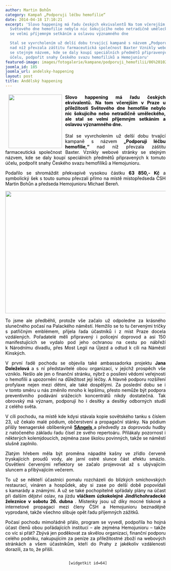 ```yaml
---
author: Martin Bohůn
category: Kampaň „Podporuji léčbu hemofilie“
date: 2014-04-18 17:10:21
excerpt: 'Slovo happening má řadu českých ekvivalentů Na tom včerejším v Praze u příležitosti
  Světového dne hemofilie nebylo nic šokujícího nebo netradičně uměleckého, ale stal
  se velmi příjemným setkáním a oslavou významného dne

  Stal se vyvrcholením už delší dobu trvající kampaně s názvem „Podporuji léčbu hemofilie,“
  nad níž převzala záštitu farmaceutická společnost Baxter Vznikly webové stránky
  se stejným názvem, kde se daly koupí speciálních předmětů připravených k tomuto
  účelu, podpořit snahy Českého svazu hemofiliků a Hemojunioru'
featured-image: images/fotogalerie/kampane/podporuji_hemofilii/06%201024x576.jpg
joomla_id: 185
joomla_url: andelsky-happening
layout: post
title: Andělský happening
---
```


<h4 style="text-align: justify;">
 <span style="color: #000000;">
  <img border="0" src="{{ site.baseurl }}/images/fotogalerie/kampane/podporuji_hemofilii/06%201024x576.jpg" style="float: left; margin-left: 10px; margin-right: 10px;" width="168"/>
  Slovo happening má řadu českých ekvivalentů. Na tom včerejším v Praze u příležitosti Světového dne hemofilie nebylo nic šokujícího nebo netradičně uměleckého, ale stal se velmi příjemným setkáním a oslavou významného dne.
 </span>
</h4>
<p style="text-align: justify;">
 <span style="color: #000000;">
  Stal se vyvrcholením už delší dobu trvající kampaně s názvem
  <strong>
   „Podporuji léčbu hemofilie,“
  </strong>
  nad níž převzala záštitu farmaceutická společnost Baxter. Vznikly webové stránky se stejným názvem, kde se daly koupí speciálních předmětů připravených k tomuto účelu, podpořit snahy Českého svazu hemofiliků a Hemojunioru.
 </span>
</p>
<p style="text-align: justify;">
 <span style="color: #000000;">
  Podařilo se shromáždit překvapivě vysokou částku
  <strong>
   63 850,- Kč
  </strong>
  a symbolický šek s touto sumou převzali přímo na místě místopředseda ČSH Martin Bohůn a předseda Hemojunioru Michael Bereň.
 </span>
</p>
<p>
 <span style="color: #000000;">
  <img alt="" border="0" height="383" src="{{ site.baseurl }}/images/uvodnik-clanku-foto/1 1024x576.jpg" style="display: block; margin-left: auto; margin-right: auto;" width="685"/>
 </span>
</p>
<p style="text-align: justify;">
 <span style="color: #000000;">
  To jsme ale předběhli, protože vše začalo už odpoledne za krásného slunečného počasí na Palackého náměstí. Hemžilo se to tu červenými tričky s patřičným emblémem, přijela řada účastníků i z míst Praze docela vzdálených. Pořadatelé měli připravený i policejní doprovod a asi 150 manifestujících se vydalo pod jeho ochranou na cestu po nábřeží k Národnímu divadlu, přes Most Legií na Újezd a odtud k cíli na Náměstí Kinských.
 </span>
</p>
<p style="text-align: justify;">
 <span style="color: #000000;">
  V první řadě pochodu se objevila také ambassadorka projektu
  <strong>
   Jana Doleželová
  </strong>
  a s ní představitelé obou organizací, v jejichž prospěch vše vzniklo. Nešlo ale jen o finanční stránku, nýbrž o posílení vědomí veřejnosti o hemofilii a upozornění na důležitost její léčby. A hlavně podporu rozšíření profylaxe nejen mezi dětmi, ale také dospělými. Za poslední dobu se i v tomto směru u nás změnilo mnoho k lepšímu, přesto nemůže být podpora preventivního podávání srážecích koncentrátů nikdy dostatečná. Tak obrovský má význam, podporují ho i desítky a desítky odborných studií z celého světa.
 </span>
</p>
<p style="text-align: justify;">
 <span style="color: #000000;">
  V cíli pochodu, na místě kde kdysi stávala kopie sovětského tanku s číslem 23, už čekalo malé pódium, občerstvení a propagační stánky. Na pódium přišly teenagerské oblíbenkyně
 </span>
 <span style="color: #000000;">
  <strong>
   <a href="http://www.5angels.cz/" target="_blank" title="5Angels">
    <span style="color: #000000;">
     5Angels
    </span>
   </a>
  </strong>
 </span>
 <span style="color: #000000;">
  a předvedly za doprovodu hudby z natočeného základu řadu čísel ze svého repertoáru. Přilákaly pozornost i některých kolemjdoucích, zejména zase školou povinných, takže se náměstí slušně zaplnilo.
 </span>
</p>
<p style="text-align: justify;">
 <span style="color: #000000;">
  Zlatým hřebem měla být proměna nápadité kašny ve zřídlo červeně tryskajících proudů vody, ale jarní ostré slunce část efektu smázlo. Osvětlení červenými reflektory se začalo projevovat až s ubývajícím sluncem a přibývajícím večerem.
 </span>
</p>
<p style="text-align: justify;">
 <span style="color: #000000;">
  To už se někteří účastníci pomalu rozcházeli do blízkých smíchovských restaurací, vináren a hospůdek, aby si zase po delší době popovídali s kamarády a známými. A už se také pochopitelně spřádaly plány na účast při dalším dějství oslav, na jízdu
  <strong>
   vláčkem úzkokolejné Jindřichohradecké železnice v sobotu 26. dubna
  </strong>
  . Místenky jsou už díky mocné tiskové a internetové propagaci mezi členy ČSH a Hemojunioru beznadějně vyprodané, takže všechno slibuje opět řadu příjemných zážitků.
 </span>
</p>
<p style="text-align: justify;">
 <span style="color: #000000;">
  Počasí pochodu mimořádně přálo, program se vyvedl, podpořila ho hojná účast členů obou pořádajících institucí – ale zejména Hemojunioru – takže co víc si přát? Zbývá jen poděkovat za skvělou organizaci, finanční podporu celého podniku, nakupujícím za peníze za příležitostné zboží na webových stránkách a všem účastníkům, kteří do Prahy z jakékoliv vzdálenosti dorazili, za to, že přišli.
 </span>
</p>
<p style="text-align: center;">
 <code>
  [widgetkit id=64]
 </code>
</p>